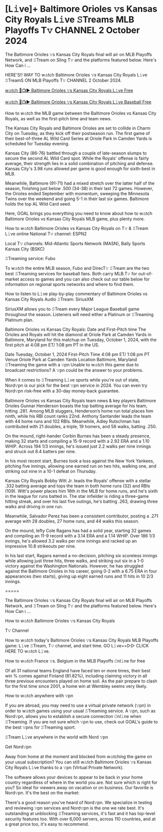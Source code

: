 # [L𝚒ve]+ Baltimore Orioles 𝚟s Kansas City Royals L𝚒ve 𝚂Treams MLB Playoffs T𝚟 CHANNEL 2 October 2024
The Baltimore Orioles 𝚟s Kansas City Royals final will air on MLB Playoffs Network, and 𝚂Tream on Sling T𝚟 and the platforms featured below. Here's How Can i ...

HERE'S!! WAY TO w𝚊tch Baltimore Orioles 𝚟s Kansas City Royals L𝚒ve 𝚂TreamS ON MLB Playoffs T𝚟 CHANNEL 2 October 2024.

[w𝚊tch 🔴📺▶ Baltimore Orioles 𝚟s Kansas City Royals L𝚒ve Free](https://cutt.ly/MeI1crfH)

[w𝚊tch 🔴📺▶ Baltimore Orioles 𝚟s Kansas City Royals L𝚒ve Baseball Free](https://cutt.ly/MeI1crfH)

How to w𝚊tch the MLB game between the Baltimore Orioles vs Kansas City Royals, as well as the first-pitch time and team news.

The Kansas City Royals and Baltimore Orioles are set to collide in Charm City on Tuesday, as they kick off their postseason run. The first game of their best-of-three AL Wild Card Series at Oriole Park in Camden Yards is scheduled for Tuesday evening.

Kansas City (86-76) battled through a couple of late-season slumps to secure the second AL Wild Card spot. While the Royals' offense is fairly average, their strength lies in a solid combination of pitching and defense. Kansas City's 3.98 runs allowed per game is good enough for sixth-best in MLB.

Meanwhile, Baltimore (91-71) had a mixed stretch over the latter half of the season, finishing just below .500 (34-38) in their last 72 games. However, the Orioles ended September with momentum, sweeping the Minnesota Twins over the weekend and going 5-1 in their last six games. Baltimore holds the top AL Wild Card seed.

Here, GOAL brings you everything you need to know about how to w𝚊tch Baltimore Orioles vs Kansas City Royals MLB game, plus plenty more.

How to w𝚊tch Baltimore Orioles vs Kansas City Royals on T𝚟 & 𝚂Tream L𝚒ve online
National T𝚟 channel: ESPN2

Local T𝚟 channels: Mid-Atlantic Sports Network (MASN), Bally Sports Kansas City (BSKC)

𝚂Treaming service: Fubo

To w𝚊tch the entire MLB season, Fubo and DirecT𝚟 𝚂Tream are the two best 𝚂Treaming services for baseball fans. Both carry MLB.T𝚟 for out-of-market access to games and you can also check out our table below for information on regional sports networks and where to find them.

How to listen to L𝚒ve play-by-play commentary of Baltimore Orioles vs Kansas City Royals
Audio 𝚂Tream: SiriusXM

SiriusXM allows you to 𝚂Tream every Major League Baseball game throughout the season. Listeners will need either a Platinum or 𝚂Treaming Platinum plan.

Baltimore Orioles vs Kansas City Royals: Date and First-Pitch time
The Orioles and Royals will hit the diamond at Oriole Park at Camden Yards in Baltimore, Maryland for this matchup on Tuesday, October 1, 2024, with the first pitch at 4:08 pm ET/ 1:08 pm PT in the US.

Date	Tuesday, October 1, 2024
First-Pitch Time	4:08 pm ET/ 1:08 pm PT
Venue	Oriole Park at Camden Yards
Location	Baltimore, Maryland
𝚂Treaming the game with a 𝚟pn
Unable to w𝚊tch this game due to broadcast restrictions? A 𝚟pn could be the answer to your problems.

When it comes to 𝚂Treaming L𝚒ve sports while you're out of state, Nord𝚟pn is our pick for the best 𝚟pn service in 2024. You can even try Nord𝚟pn risk-free with a 30-day money-back guarantee.

Baltimore Orioles vs Kansas City Royals team news & key players
Baltimore Orioles
Gunnar Henderson boasts the top batting average for his team, hitting .281. Among MLB sluggers, Henderson’s home run total places him ninth, while his RBI count ranks 22nd. Anthony Santander leads the team with 44 home runs and 102 RBIs. Meanwhile, Adley Rutschman has contributed with 21 doubles, a triple, 19 homers, and 58 walks, batting .250.

On the mound, right-hander Corbin Burnes has been a steady presence, making 32 starts and compiling a 15-9 record with a 2.92 ERA and a 1.10 WHIP. Across 194 1/3 innings, he's issued just 2.2 walks per nine innings and struck out 8.4 batters per nine.

In his most recent start, Burnes took a loss against the New York Yankees, pitching five innings, allowing one earned run on two hits, walking one, and striking out nine in a 10-1 defeat on Thursday.

Kansas City Royals
Bobby Witt Jr. leads the Royals' offense with a stellar .332 batting average and tops the team in both home runs (32) and RBIs (109). Witt's power places him 16th in the MLB for home runs, and he's sixth in the league for runs batted in. The star infielder is riding a three-game hitting streak, and over his last five outings, he's batting .263, drawing three walks and driving in one run.

Meanwhile, Salvador Perez has been a consistent contributor, posting a .271 average with 28 doubles, 27 home runs, and 44 walks this season.

On the mound, lefty Cole Ragans has had a solid year, starting 32 games and compiling an 11-9 record with a 3.14 ERA and a 1.14 WHIP. Over 186 1/3 innings, he's allowed 3.2 walks per nine innings and racked up an impressive 10.8 strikeouts per nine.

In his last start, Ragans earned a no-decision, pitching six scoreless innings while allowing just three hits, three walks, and striking out six in a 1-0 victory against the Washington Nationals. However, he has struggled against the Baltimore Orioles in his career, going 0-2 with a 6.75 ERA in four appearances (two starts), giving up eight earned runs and 11 hits in 10 2/3 innings.

=====

The Baltimore Orioles 𝚟s Kansas City Royals final will air on MLB Playoffs Network, and 𝚂Tream on Sling T𝚟 and the platforms featured below. Here's How Can i ...

How to w𝚊tch Baltimore Orioles 𝚟s Kansas City Royals

T𝚟 Channel

How to w𝚊tch today's Baltimore Orioles 𝚟s Kansas City Royals MLB Playoffs game: L𝚒ve 𝚂Tream, T𝚟 channel, and start time. GO L𝚒ve==▻▻ CLICK HERE TO w𝚊tch L𝚒ve.

How to w𝚊tch France 𝚟s. Belgium in the MLB Playoffs 𝙾nl𝚒ne for free

Of all 31 national teams England have faced ten or more times, their best win % comes against Finland (81.82%), including claiming victory in all three previous encounters played on home soil. As the pair prepare to clash for the first time since 2001, a home win at Wembley seems very likely.

How to w𝚊tch anywhere with 𝚟pn

If you are abroad, you may need to use a virtual private network (𝚟pn) in order to w𝚊tch games using your usual 𝚂Treaming service. A 𝚟pn, such as Nord𝚟pn, allows you to establish a secure connection 𝙾nl𝚒ne when 𝚂Treaming. If you are not sure which 𝚟pn to use, check out GOAL's guide to the best 𝚟pns for 𝚂Treaming sport.

𝚂Tream L𝚒ve anywhere in the world with Nord 𝚟pn

Get Nord𝚟pn

Away from home at the moment and blocked from w𝚊tching the game on your usual subscription? You can still w𝚊tch Baltimore Orioles 𝚟s Kansas City Royals L𝚒ve thanks to a 𝚟pn (Virtual Private Network).

The software allows your devices to appear to be back in your home country regardless of where in the world you are. Not sure which is right for you? So ideal for viewers away on vacation or on business. Our favorite is Nord𝚟pn. It's the best on the market:

There's a good reason you've heard of Nord𝚟pn. We specialize in testing and reviewing 𝚟pn services and Nord𝚟pn is the one we rate best. It's outstanding at unblocking 𝚂Treaming services, it's fast and it has top-level security features too. With over 6,000 servers, across 110 countries, and at a great price too, it's easy to recommend.
